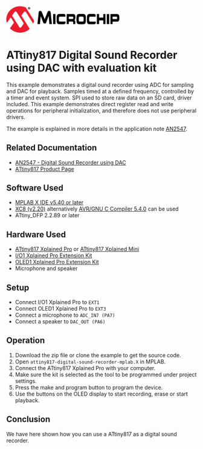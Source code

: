 <a href="https://www.microchip.com" rel="nofollow"><img src="images/microchip.png" alt="MCHP" width="300"/></a>

# ATtiny817 Digital Sound Recorder using DAC with evaluation kit

This example demonstrates a digital ound recorder using ADC for sampling and DAC for playback. Samples timed at a defined frequency, controlled by a timer and event system. SPI used to store raw data on an SD card, driver included. This example demonstrates direct register read and write operations for peripheral initialization, and therefore does not use peripheral drivers.

The example is explained in more details in the application note [AN2547](http://ww1.microchip.com/downloads/en/AppNotes/00002547A.pdf).

## Related Documentation

- [AN2547 -  Digital Sound Recorder using DAC](http://ww1.microchip.com/downloads/en/AppNotes/00002547A.pdf)
- [ATtiny817 Product Page](https://www.microchip.com/wwwproducts/en/ATtiny817)

## Software Used

- [MPLAB X IDE v5.40 or later](https://www.microchip.com/mplab/mplab-x-ide)
- [XC8 (v2.20)](https://www.microchip.com/mplab/compilers) alternatively [AVR/GNU C Compiler 5.4.0](https://www.microchip.com/mplab/avr-support/avr-and-arm-toolchains-c-compilers) can be used
- ATtiny_DFP 2.2.89 or later

## Hardware Used

-   [ATtiny817 Xplained Pro](https://www.microchip.com/DevelopmentTools/ProductDetails/attiny817-xpro) or [ATtiny817 Xplained Mini](https://www.microchip.com/developmenttools/ProductDetails/attiny817-xmini)
-   [I/O1 Xplained Pro Extension Kit](https://www.microchip.com/DevelopmentTools/ProductDetails/ATIO1-XPRO)
-   [OLED1 Xplained Pro Extension Kit](https://www.microchip.com/developmenttools/ProductDetails/atoled1-xpro)
-   Microphone and speaker

## Setup

- Connect I/O1 Xplained Pro to `EXT1`
- Connect OLED1 Xplained Pro to `EXT3`
- Connect a microphone to `ADC_IN7 (PA7)`
- Connect a speaker to `DAC_OUT (PA6)`

## Operation

1. Download the zip file or clone the example to get the source code.
2. Open `attiny817-digital-sound-recorder-mplab.X` in MPLAB.
3. Connect the ATtiny817 Xplained Pro with your computer. 
4. Make sure the kit is selected as the tool to be programmed under project settings.
5. Press the make and program button to program the device.
6. Use the buttons on the OLED display to start recording, erase or start playback.

## Conclusion

We have here shown how you can use a ATtiny817 as a digital sound recorder.